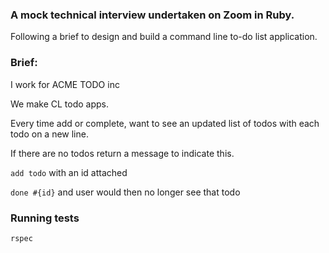 ### A mock technical interview undertaken on Zoom in Ruby.

Following a brief to design and build a command line to-do list application.

### Brief:

I work for ACME TODO inc

We make CL todo apps.

Every time add or complete, want to see an updated list of todos with each todo on a new line.

If there are no todos return a message to indicate this.

`add todo` with an id attached

`done #{id}` and user would then no longer see that todo

### Running tests

`rspec`